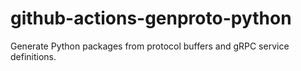 # github-actions-genproto-python
Generate Python packages from protocol buffers and gRPC service definitions.
